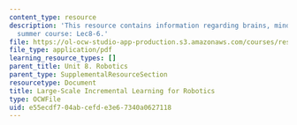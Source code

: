 ```yaml
---
content_type: resource
description: 'This resource contains information regarding brains, minds and machines
  summer course: Lec8-6.'
file: https://ol-ocw-studio-app-production.s3.amazonaws.com/courses/res-9-003-brains-minds-and-machines-summer-course-summer-2015/e55ecdf704abcefde3e67340a0627118_MITRES_9_003SUM15_Lec8-6.pdf
file_type: application/pdf
learning_resource_types: []
parent_title: Unit 8. Robotics
parent_type: SupplementalResourceSection
resourcetype: Document
title: Large-Scale Incremental Learning for Robotics
type: OCWFile
uid: e55ecdf7-04ab-cefd-e3e6-7340a0627118
---
```

